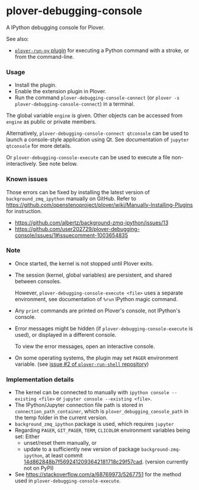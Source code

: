 # plover-debugging-console
A IPython debugging console for Plover.

See also:

* [`plover-run-py` plugin](https://github.com/user202729/plover-run-py) for
executing a Python command with a stroke, or from the command-line.

### Usage

* Install the plugin.
* Enable the extension plugin in Plover.
* Run the command `plover-debugging-console-connect` (or `plover -s plover-debugging-console-connect`)
in a terminal.

The global variable `engine` is given. Other objects can be accessed from `engine` as public
or private members.

Alternatively, `plover-debugging-console-connect qtconsole` can be used to launch a console-style application using Qt.
See documentation of `jupyter qtconsole` for more details.

Or `plover-debugging-console-execute` can be used to execute a file non-interactively. See note below.

### Known issues

Those errors can be fixed by installing the latest version of `background_zmq_ipython` manually on GitHub. Refer to
https://github.com/openstenoproject/plover/wiki/Manually-Installing-Plugins for instruction.

* https://github.com/albertz/background-zmq-ipython/issues/13
* https://github.com/user202729/plover-debugging-console/issues/1#issuecomment-1003654835

### Note

* Once started, the kernel is not stopped until Plover exits.
* The session (kernel, global variables) are persistent, and shared between consoles.
  
  However, `plover-debugging-console-execute <file>` uses a separate environment, see
  documentation of `%run` IPython magic command.
* Any `print` commands are printed on Plover's console, not IPython's console.
* Error messages might be hidden (if `plover-debugging-console-execute` is used),
  or displayed in a different console.

  To view the error messages, open an interactive console.
* On some operating systems, the plugin may set `PAGER` environment variable. (see [issue #2 of `plover-run-shell` repository](https://github.com/user202729/plover_run_shell/issues/2))

### Implementation details

* The kernel can be connected to manually with `ipython console --existing <file>`
or `jupyter console --existing <file>`.
* The IPython/Jupyter connection file path is stored in `connection_path_container`, which is
`plover_debugging_console_path` in the temp folder in the current version.
* `background_zmq_ipython` package is used, which requires `jupyter`
* Regarding `PAGER`, `GIT_PAGER`, `TERM`, `CLICOLOR` environment variables being set: Either
   * unset/reset them manually, or
   * update to a sufficiently new version of package `background-zmq-ipython`, at least commit [14d862848b7f5692412093642181718c29f57cad](https://github.com/albertz/background-zmq-ipython/commit/14d862848b7f5692412093642181718c29f57cad).
   (version currently not on PyPI)
* See https://stackoverflow.com/a/68769973/5267751 for the method used in `plover-debugging-console-execute`.
